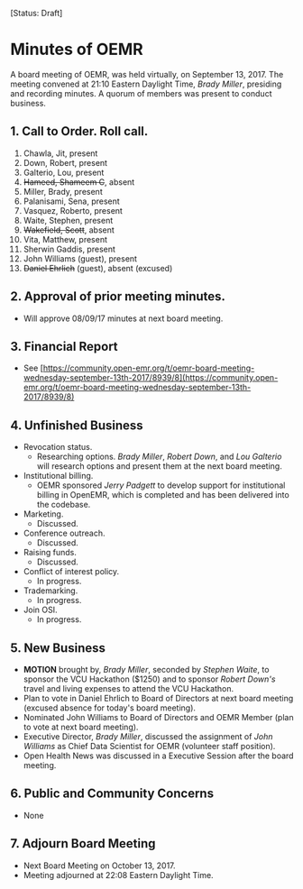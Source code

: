 [Status: Draft]

# Minutes of OEMR
A board meeting of OEMR, was held virtually, on September 13, 2017. The meeting
convened at 21:10 Eastern Daylight Time, _Brady Miller_, presiding and recording minutes. 
A quorum of members was present to conduct business.

## 1. Call to Order. Roll call.
1. Chawla, Jit, present
2. Down, Robert, present
3. Galterio, Lou, present
4. ~~Hameed, Shameem C~~, absent
5. Miller, Brady, present
6. Palanisami, Sena, present
7. Vasquez, Roberto, present
8. Waite, Stephen, present
9. ~~Wakefield, Scott~~, absent
10. Vita, Matthew, present
11. Sherwin Gaddis, present
12. John Williams (guest), present
13. ~~Daniel Ehrlich~~ (guest), absent (excused)

## 2. Approval of prior meeting minutes.
- Will approve 08/09/17 minutes at next board meeting. 

## 3. Financial Report
- See [https://community.open-emr.org/t/oemr-board-meeting-wednesday-september-13th-2017/8939/8](https://community.open-emr.org/t/oemr-board-meeting-wednesday-september-13th-2017/8939/8)

## 4. Unfinished Business
- Revocation status.
    - Researching options. _Brady Miller_, _Robert Down_, and _Lou Galterio_ will research options and present them at the next board meeting.
- Institutional billing.
    - OEMR sponsored _Jerry Padgett_ to develop support for institutional billing in OpenEMR, which is completed and has been delivered into the codebase.
- Marketing.
    - Discussed. 
- Conference outreach.
    - Discussed.
- Raising funds.
    - Discussed.
- Conflict of interest policy.
    - In progress.
- Trademarking.
    - In progress.
- Join OSI.
    - In progress.

## 5. New Business
- **MOTION** brought by, _Brady Miller_, seconded by _Stephen Waite_, to sponsor the VCU Hackathon ($1250) and to sponsor _Robert Down's_ travel and living expenses to attend the VCU Hackathon.
- Plan to vote in Daniel Ehrlich to Board of Directors at next board meeting (excused absence for today's board meeting).
- Nominated John Williams to Board of Directors and OEMR Member (plan to vote at next board meeting).
- Executive Director, _Brady Miller_, discussed the assignment of _John Williams_ as Chief Data Scientist for OEMR (volunteer staff position).
- Open Health News was discussed in a Executive Session after the board meeting.

## 6. Public and Community Concerns
- None

## 7. Adjourn Board Meeting
- Next Board Meeting on October 13, 2017.
- Meeting adjourned at 22:08 Eastern Daylight Time.
